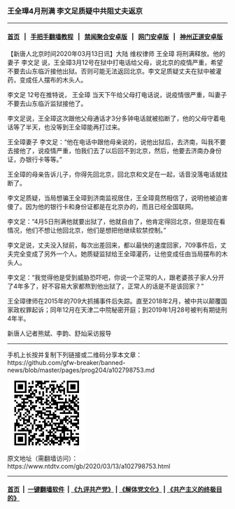 ### 王全璋4月刑满 李文足质疑中共阻丈夫返京
------------------------

#### [首页](https://github.com/gfw-breaker/banned-news/blob/master/README.md) &nbsp;&nbsp;|&nbsp;&nbsp; [手把手翻墙教程](https://github.com/gfw-breaker/guides/wiki) &nbsp;&nbsp;|&nbsp;&nbsp; [禁闻聚合安卓版](https://github.com/gfw-breaker/bn-android) &nbsp;&nbsp;|&nbsp;&nbsp; [网门安卓版](https://github.com/oGate2/oGate) &nbsp;&nbsp;|&nbsp;&nbsp; [神州正道安卓版](https://github.com/SzzdOgate/update) 



<div><div class="post_content" itemprop="articleBody">
 <p>
  【新唐人北京时间2020年03月13日讯】大陆
  <ok href="https://www.ntdtv.com/gb/维权律师.htm">
   维权律师
  </ok>
  <ok href="https://www.ntdtv.com/gb/王全璋.htm">
   王全璋
  </ok>
  将刑满释放。他的妻子
  <ok href="https://www.ntdtv.com/gb/李文足.htm">
   李文足
  </ok>
  说，王全璋3月12号在狱中打电话给父母，说北京的疫情严重，希望不要去山东临沂接他出狱。否则可能无法返回北京。李文足质疑丈夫在狱中被灌药，变成任人摆布的木头人。
 </p>
 <p>
  <ok href="https://www.ntdtv.com/gb/李文足.htm">
   李文足
  </ok>
  12号在推特说，
  <ok href="https://www.ntdtv.com/gb/王全璋.htm">
   王全璋
  </ok>
  当天下午给父母打电话说，说疫情很严重，叫妻子不要去山东临沂监狱接他了。
 </p>
 <p>
  李文足说，王全璋这次跟他父母通话才3分多钟电话就被掐断了，他的父母守着电话等了半天，也没等到王全璋能再打过来。
 </p>
 <p>
  王全璋妻子 李文足：“他在电话中跟他母亲说的，说他出狱后，去济南，叫我不要去接他了，说疫情严重，怕我们去了以后回不到北京，然后，他要去济南办身份证，办银行卡等等。”
 </p>
 <p>
  王全璋的母亲告诉儿子，你得先回北京，回北京和文足在一起，话音没落电话就挂断了。
 </p>
 <p>
  李文足质疑，当局想骗王全璋到济南监视居住，王全璋竟然相信了，说明他被迫害傻了。因为他的银行卡和身份证都是在北京办的，而且已经全国联网。
 </p>
 <p>
  李文足：“4月5日刑满他就要出狱了，他就自由了，他肯定得回北京，但是现在看情况，他们不想让他回北京，他们是想把他继续软禁控制。”
 </p>
 <p>
  李文足说，丈夫没入狱前，每次出差回来，都以最快的速度回家，709事件后，丈夫完全变成了另外一个人。她质疑监狱给王全璋灌药，让他变成任由当局摆布的木头人。
 </p>
 <p>
  李文足：“我觉得他是受到威胁恐吓吧，你说一个正常的人，跟老婆孩子家人分开了4年多了，好不容易大家都熬到他出狱了，正常人的话是不是该回家？”
 </p>
 <p>
  王全璋律师在2015年的709大抓捕事件后失踪。直至2018年2月，被中共以颠覆国家政权罪起诉；同年12月在天津二中院秘密开庭；到2019年1月28号被判有期徒刑4年半。
 </p>
 <p>
  新唐人记者熊斌、李韵、舒灿采访报导
 </p>
 <div class="single_ad">
 </div>
</div>
</div>
<hr/>
手机上长按并复制下列链接或二维码分享本文章：<br/>
https://github.com/gfw-breaker/banned-news/blob/master/pages/prog204/a102798753.md <br/>
<a href='https://github.com/gfw-breaker/banned-news/blob/master/pages/prog204/a102798753.md'><img src='https://github.com/gfw-breaker/banned-news/blob/master/pages/prog204/a102798753.md.png'/></a> <br/>
原文地址（需翻墙访问）：https://www.ntdtv.com/gb/2020/03/13/a102798753.html


------------------------
#### [首页](https://github.com/gfw-breaker/banned-news/blob/master/README.md) &nbsp;|&nbsp; [一键翻墙软件](https://github.com/gfw-breaker/nogfw/blob/master/README.md) &nbsp;| [《九评共产党》](https://github.com/gfw-breaker/9ping.md/blob/master/README.md#九评之一评共产党是什么) | [《解体党文化》](https://github.com/gfw-breaker/jtdwh.md/blob/master/README.md) | [《共产主义的终极目的》](https://github.com/gfw-breaker/gczydzjmd.md/blob/master/README.md)


<img src='http://gfw-breaker.win/banned-news/pages/prog204/a102798753.md' width='0px' height='0px'/>